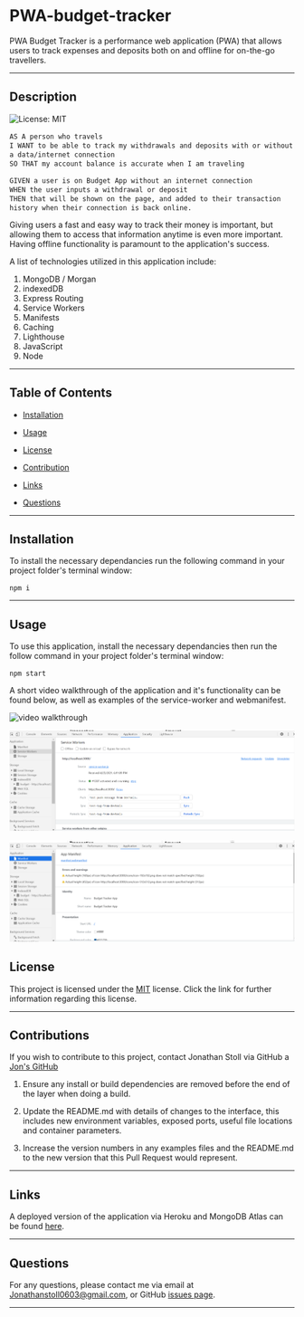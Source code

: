 # PWA-budget-tracker
PWA Budget Tracker is a performance web application (PWA) that allows users to track expenses and deposits both on and offline for on-the-go travellers.

---
    
## Description
    
![License: MIT](https://img.shields.io/badge/License-MIT-yellow.svg)

```
AS A person who travels
I WANT to be able to track my withdrawals and deposits with or without a data/internet connection
SO THAT my account balance is accurate when I am traveling
```
```
GIVEN a user is on Budget App without an internet connection
WHEN the user inputs a withdrawal or deposit
THEN that will be shown on the page, and added to their transaction history when their connection is back online.
```

Giving users a fast and easy way to track their money is important, but allowing them to access that information anytime is even more important. Having offline functionality is paramount to the application's success. 

A list of technologies utilized in this application include: 

1. MongoDB / Morgan
2. indexedDB
3. Express Routing
4. Service Workers
5. Manifests
6. Caching
7. Lighthouse
8. JavaScript
9. Node


---
    
## Table of Contents
    
* [Installation](#installation)
    
* [Usage](#usage)
    
* [License](#license)
    
* [Contribution](#contribution)
    
* [Links](#links)
    
* [Questions](#questions)
    
---
    
## Installation

To install the necessary dependancies run the following command in your project folder's terminal window:
    
```
npm i
```

---
    
## Usage
    
To use this application, install the necessary dependancies then run the follow command in your project folder's terminal window:

```
npm start
```

A short video walkthrough of the application and it's functionality can be found below, as well as examples of the service-worker and webmanifest.


![video walkthrough](./public/media/PWA-budget-tracker-gif.gif)

![service-worker](./public/media/service-worker.png)

![webmanifest](./public/media/webmanifest.png)

    
## License

This project is licensed under the [MIT](https://opensource.org/licenses/MIT) license. Click the link for further information regarding this license. 

---

## Contributions
    
If you wish to contribute to this project, contact Jonathan Stoll via GitHub a [Jon's GitHub](https://github.com/jonathanstoll0603)

1. Ensure any install or build dependencies are removed before the end of the layer when doing a build.

2. Update the README.md with details of changes to the interface, this includes new environment variables, exposed ports, useful file locations and container parameters.

3. Increase the version numbers in any examples files and the README.md to the new version that this Pull Request would represent. 

---

## Links

A deployed version of the application via Heroku and MongoDB Atlas can be found [here]().

---
    
    
## Questions
    
For any questions, please contact me via email at Jonathanstoll0603@gmail.com, or GitHub [issues page](https://github.com/jonathanstoll0603/readme-generator/issues).
    
---   